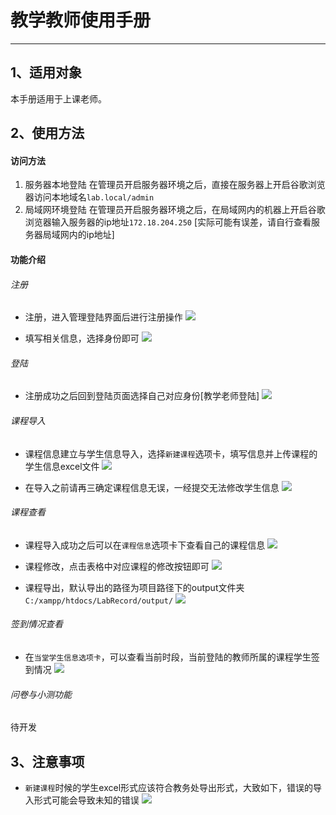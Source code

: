 # 教学教师使用手册
---


## 1、适用对象

本手册适用于上课老师。

## 2、使用方法

#### 访问方法
1. 服务器本地登陆
    在管理员开启服务器环境之后，直接在服务器上开启谷歌浏览器访问本地域名`lab.local/admin`
2. 局域网环境登陆
    在管理员开启服务器环境之后，在局域网内的机器上开启谷歌浏览器输入服务器的ip地址`172.18.204.250` [实际可能有误差，请自行查看服务器局域网内的ip地址] 
    
#### 功能介绍
###### 注册
- 注册，进入管理登陆界面后进行注册操作
  ![](./img/edu_teacher/signup_button.png)

- 填写相关信息，选择身份即可
  ![](./img/edu_teacher/signup_info.png)

###### 登陆
- 注册成功之后回到登陆页面选择自己对应身份[教学老师登陆]
  ![](./img/edu_teacher/signin_button.png)

###### 课程导入
- 课程信息建立与学生信息导入，选择`新建课程`选项卡，填写信息并上传课程的学生信息excel文件
  ![](./img/edu_teacher/course_info.png)

- 在导入之前请再三确定课程信息无误，一经提交无法修改学生信息
  ![](./img/edu_teacher/course_info_check.png)

###### 课程查看
- 课程导入成功之后可以在`课程信息`选项卡下查看自己的课程信息
  ![](./img/edu_teacher/course_detail.png)

- 课程修改，点击表格中对应课程的修改按钮即可
  ![](./img/edu_teacher/course_detail_change.png)

- 课程导出，默认导出的路径为项目路径下的output文件夹`C:/xampp/htdocs/LabRecord/output/`
  ![](./img/edu_teacher/course_detail_output.png)

###### 签到情况查看
- 在`当堂学生信息选项卡`，可以查看当前时段，当前登陆的教师所属的课程学生签到情况
  ![](./img/edu_teacher/course_present.png)

###### 问卷与小测功能
待开发

## 3、注意事项

- `新建课程`时候的学生excel形式应该符合教务处导出形式，大致如下，错误的导入形式可能会导致未知的错误
  ![](./img/edu_teacher/excel_stu.png)